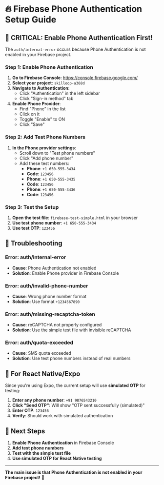 # 🔥 Firebase Phone Authentication Setup Guide

## 🚨 **CRITICAL: Enable Phone Authentication First!**

The `auth/internal-error` occurs because Phone Authentication is not enabled in your Firebase project.

### **Step 1: Enable Phone Authentication**

1. **Go to Firebase Console**: https://console.firebase.google.com/
2. **Select your project**: `skilloop-a368d`
3. **Navigate to Authentication**:
   - Click "Authentication" in the left sidebar
   - Click "Sign-in method" tab
4. **Enable Phone Provider**:
   - Find "Phone" in the list
   - Click on it
   - Toggle "Enable" to ON
   - Click "Save"

### **Step 2: Add Test Phone Numbers**

1. **In the Phone provider settings**:
   - Scroll down to "Test phone numbers"
   - Click "Add phone number"
   - Add these test numbers:
     - **Phone**: `+1 650-555-3434`
     - **Code**: `123456`
     - **Phone**: `+1 650-555-3435`
     - **Code**: `123456`
     - **Phone**: `+1 650-555-3436`
     - **Code**: `123456`

### **Step 3: Test the Setup**

1. **Open the test file**: `firebase-test-simple.html` in your browser
2. **Use test phone number**: `+1 650-555-3434`
3. **Use test OTP**: `123456`

## 🔧 **Troubleshooting**

### **Error: auth/internal-error**
- **Cause**: Phone Authentication not enabled
- **Solution**: Enable Phone provider in Firebase Console

### **Error: auth/invalid-phone-number**
- **Cause**: Wrong phone number format
- **Solution**: Use format `+1234567890`

### **Error: auth/missing-recaptcha-token**
- **Cause**: reCAPTCHA not properly configured
- **Solution**: Use the simple test file with invisible reCAPTCHA

### **Error: auth/quota-exceeded**
- **Cause**: SMS quota exceeded
- **Solution**: Use test phone numbers instead of real numbers

## 📱 **For React Native/Expo**

Since you're using Expo, the current setup will use **simulated OTP** for testing:

1. **Enter any phone number**: `+91 9876543210`
2. **Click "Send OTP"**: Will show "OTP sent successfully (simulated)"
3. **Enter OTP**: `123456`
4. **Verify**: Should work with simulated authentication

## 🎯 **Next Steps**

1. **Enable Phone Authentication** in Firebase Console
2. **Add test phone numbers**
3. **Test with the simple test file**
4. **Use simulated OTP for React Native testing**

---

**The main issue is that Phone Authentication is not enabled in your Firebase project!** 🚨
